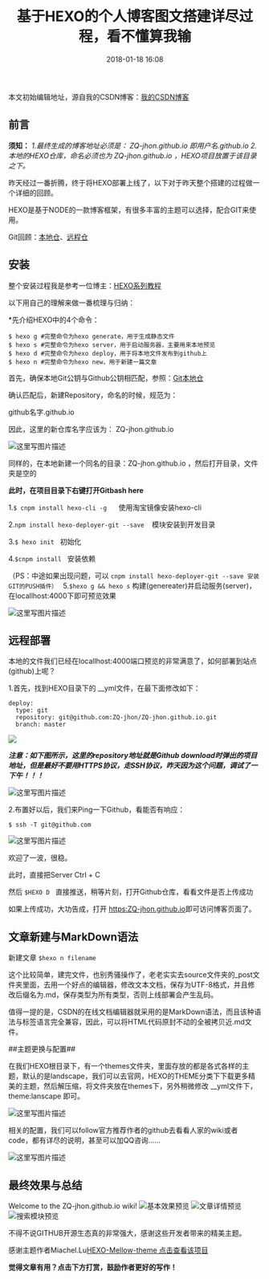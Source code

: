 ﻿---
title:  基于HEXO的个人博客图文搭建详尽过程，看不懂算我输
date: 2018-01-18 16:08
tags: [HEXO,动态部署]
reward: true #是否开启打赏功能
comment: true #是否开启评论功能
---
本文初始编辑地址，源自我的CSDN博客：[我的CSDN博客](http://blog.csdn.net/qq_20264891/article/details/79096846)




## 前言 ##
**须知：**
*1.最终生成的博客地址必须是： ZQ-jhon.github.io  即用户名.github.io*
*2.本地的HEXO仓库，命名必须也为 ZQ-jhon.github.io ，HEXO项目放置于该目录之下。*

昨天经过一番折腾，终于将HEXO部署上线了，以下对于昨天整个搭建的过程做一个详细的回顾。

HEXO是基于NODE的一款博客框架，有很多丰富的主题可以选择，配合GIT来使用。

Git回顾：[本地仓](http://blog.csdn.net/qq_20264891/article/details/78773371)、[远程仓](http://blog.csdn.net/qq_20264891/article/details/78774208)

## 安装 ##

整个安装过程我是参考一位博主：[HEXO系列教程](http://www.chenyijun.net/2016/06/04/hexo_teach_1/)

以下用自己的理解来做一番梳理与归纳：

*先介绍HEXO中的4个命令：

```
$ hexo g #完整命令为hexo generate，用于生成静态文件  
$ hexo s #完整命令为hexo server，用于启动服务器，主要用来本地预览  
$ hexo d #完整命令为hexo deploy，用于将本地文件发布到github上  
$ hexo n #完整命令为hexo new，用于新建一篇文章
```

首先，确保本地Git公钥与Github公钥相匹配，参照：[Git本地仓](http://blog.csdn.net/qq_20264891/article/details/78773371)

确认匹配后，新建Repository，命名的时候，规范为：

github名字.github.io

因此，这里的新仓库名字应该为： ZQ-jhon.github.io

![这里写图片描述](http://img.blog.csdn.net/20180118155548420?watermark/2/text/aHR0cDovL2Jsb2cuY3Nkbi5uZXQvcXFfMjAyNjQ4OTE=/font/5a6L5L2T/fontsize/400/fill/I0JBQkFCMA==/dissolve/70/gravity/SouthEast)

同样的，在本地新建一个同名的目录：ZQ-jhon.github.io  ，然后打开目录，文件夹是空的


**此时，在项目目录下右键打开Gitbash here**

1.`$ cnpm install hexo-cli -g`&nbsp; &nbsp; &nbsp; 使用淘宝镜像安装hexo-cli

2.`npm install hexo-deployer-git --save`&nbsp;&nbsp;&nbsp; 模块安装到开发目录

3.`$ hexo init`&nbsp;&nbsp;&nbsp;初始化

4.`$cnpm install`&nbsp;&nbsp;&nbsp;安装依赖

（PS：中途如果出现问题，可以 `cnpm install hexo-deployer-git --save 安装GIT的PUSH插件）
`
5.`$hexo g && hexo s` 构建(genereater)并启动服务(server)，在locallhost:4000下即可预览效果

![这里写图片描述](http://img.blog.csdn.net/20180118154519905?watermark/2/text/aHR0cDovL2Jsb2cuY3Nkbi5uZXQvcXFfMjAyNjQ4OTE=/font/5a6L5L2T/fontsize/400/fill/I0JBQkFCMA==/dissolve/70/gravity/SouthEast)


## 远程部署 ##

本地的文件我们已经在locallhost:4000端口预览的非常满意了，如何部署到站点(github)上呢？

1.首先，找到HEXO目录下的 __yml文件，在最下面修改如下：

```
deploy: 
  type: git
  repository: git@github.com:ZQ-jhon/ZQ-jhon.github.io.git
  branch: master
```

![](http://img.blog.csdn.net/20180118154939998?watermark/2/text/aHR0cDovL2Jsb2cuY3Nkbi5uZXQvcXFfMjAyNjQ4OTE=/font/5a6L5L2T/fontsize/400/fill/I0JBQkFCMA==/dissolve/70/gravity/SouthEast)

***注意：如下图所示，这里的repository地址就是Github download时弹出的项目地址，但是最好不要用HTTPS协议，走SSH协议，昨天因为这个问题，调试了一下午！！！***

![这里写图片描述](http://img.blog.csdn.net/20180118155710430?watermark/2/text/aHR0cDovL2Jsb2cuY3Nkbi5uZXQvcXFfMjAyNjQ4OTE=/font/5a6L5L2T/fontsize/400/fill/I0JBQkFCMA==/dissolve/70/gravity/SouthEast)

2.布置好以后，我们来Ping一下Github，看能否有响应：

```
$ ssh -T git@github.com
```
![这里写图片描述](http://img.blog.csdn.net/20180118155238282?watermark/2/text/aHR0cDovL2Jsb2cuY3Nkbi5uZXQvcXFfMjAyNjQ4OTE=/font/5a6L5L2T/fontsize/400/fill/I0JBQkFCMA==/dissolve/70/gravity/SouthEast)

欢迎了一波，很稳。

此时，直接把Server   Ctrl + C
 
然后 `$HEXO D`&nbsp;&nbsp;&nbsp;直接推送，稍等片刻，打开Github仓库，看看文件是否上传成功

如果上传成功，大功告成，打开 [https:ZQ-jhon.github.io](https:ZQ-jhon.github.io)即可访问博客页面了。

 ## 文章新建与MarkDown语法 ##

   
新建文章 `$hexo n filename`
    
这个比较简单，建完文件，也别秀骚操作了，老老实实去source文件夹的_post文件夹里面，去用一个好点的编辑器，修改文本文档，保存为UTF-8格式，并且修改后缀名为.md，保存类型为所有类型，否则上线部署会产生乱码。

值得一提的是，CSDN的在线文档编辑器就采用的是MarkDown语法，而且该种语法与标签语言完全兼容，因此，可以将HTML代码原封不动的全被拷贝近.md文件。

##主题更换与配置##

在我们HEXO根目录下，有一个themes文件夹，里面存放的都是各式各样的主题，默认的是landscape，我们可以去官网，HEXO的THEME分类下下载更多精美的主题，然后解压缩，将文件夹放在themes下，另外稍微修改 __yml文件下，theme:lanscape 即可。

![这里写图片描述](http://img.blog.csdn.net/20180118160508595?watermark/2/text/aHR0cDovL2Jsb2cuY3Nkbi5uZXQvcXFfMjAyNjQ4OTE=/font/5a6L5L2T/fontsize/400/fill/I0JBQkFCMA==/dissolve/70/gravity/SouthEast)

相关的配置，我们可以follow官方推荐作者的github去看看人家的wiki或者code，都有详尽的说明，甚至可以加QQ咨询......

![这里写图片描述](http://img.blog.csdn.net/20180118160644506?watermark/2/text/aHR0cDovL2Jsb2cuY3Nkbi5uZXQvcXFfMjAyNjQ4OTE=/font/5a6L5L2T/fontsize/400/fill/I0JBQkFCMA==/dissolve/70/gravity/SouthEast)

## 最终效果与总结 ##
Welcome to the ZQ-jhon.github.io wiki!
![基本效果预览](http://img.blog.csdn.net/20180118163837782?watermark/2/text/aHR0cDovL2Jsb2cuY3Nkbi5uZXQvcXFfMjAyNjQ4OTE=/font/5a6L5L2T/fontsize/400/fill/I0JBQkFCMA==/dissolve/70/gravity/SouthEast)
![文章详情预览](http://img.blog.csdn.net/20180118163853108?watermark/2/text/aHR0cDovL2Jsb2cuY3Nkbi5uZXQvcXFfMjAyNjQ4OTE=/font/5a6L5L2T/fontsize/400/fill/I0JBQkFCMA==/dissolve/70/gravity/SouthEast)
![搜索模块预览](http://img.blog.csdn.net/20180118163911153?watermark/2/text/aHR0cDovL2Jsb2cuY3Nkbi5uZXQvcXFfMjAyNjQ4OTE=/font/5a6L5L2T/fontsize/400/fill/I0JBQkFCMA==/dissolve/70/gravity/SouthEast)

不得不说GITHUB开源生态真的非常强大，感谢这些开发者带来的精美主题。

感谢主题作者Miachel.Lu[HEXO-Mellow-theme  点击查看该项目](https://github.com/codefine/hexo-theme-mellow)








<b>觉得文章有用？点击下方打赏，鼓励作者更好的写作！</b>